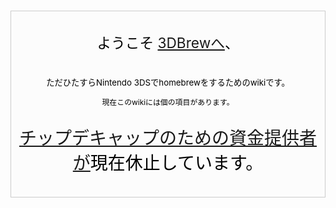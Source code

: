 <div style="background-color:#fcfcfc; border: 1px solid #ccc; color:#000; margin-top: 15px; margin-bottom: 10px; padding: 8px; text-align:center;">
<div style="font-size: 162%; border: none; margin: 0; padding:.1em;">

ようこそ [3DBrewへ](3DBrew:About "wikilink")、

</div>
<div style="font-size: 95%">

ただひたすらNintendo 3DSでhomebrewをするためのwikiです。

</div>
<div style="font-size:85%;">

現在このwikiには[](Special:Statistics "wikilink")個の項目があります。

</div>
<div style="font-size:200%;">


[チップデキャップのための資金提供者が](Fundraiser "wikilink")現在休止しています。

</div>
</div>